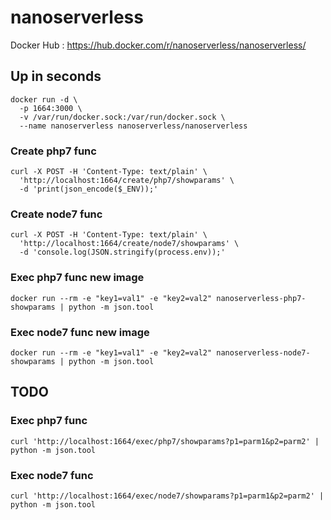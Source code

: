 # nanoserverless
Docker Hub : https://hub.docker.com/r/nanoserverless/nanoserverless/

## Up in seconds
```
docker run -d \
  -p 1664:3000 \
  -v /var/run/docker.sock:/var/run/docker.sock \
  --name nanoserverless nanoserverless/nanoserverless
```

### Create php7 func
```
curl -X POST -H 'Content-Type: text/plain' \
  'http://localhost:1664/create/php7/showparams' \
  -d 'print(json_encode($_ENV));'
```

### Create node7 func
```
curl -X POST -H 'Content-Type: text/plain' \
  'http://localhost:1664/create/node7/showparams' \
  -d 'console.log(JSON.stringify(process.env));'
```

### Exec php7 func new image
```
docker run --rm -e "key1=val1" -e "key2=val2" nanoserverless-php7-showparams | python -m json.tool
```

### Exec node7 func new image
```
docker run --rm -e "key1=val1" -e "key2=val2" nanoserverless-node7-showparams | python -m json.tool
```

## TODO
### Exec php7 func
```
curl 'http://localhost:1664/exec/php7/showparams?p1=parm1&p2=parm2' | python -m json.tool
```

### Exec node7 func
```
curl 'http://localhost:1664/exec/node7/showparams?p1=parm1&p2=parm2' | python -m json.tool
```

